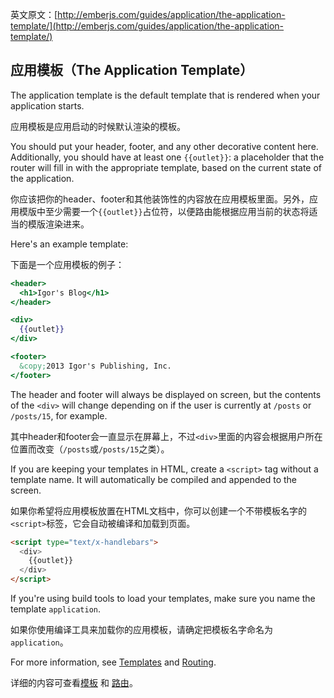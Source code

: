 英文原文：[http://emberjs.com/guides/application/the-application-template/](http://emberjs.com/guides/application/the-application-template/)

## 应用模板（The Application Template）

The application template is the default template that is rendered when
your application starts. 

应用模板是应用启动的时候默认渲染的模板。

You should put your header, footer, and any other decorative content
here. Additionally, you should have at least one `{{outlet}}`:
a placeholder that the router will fill in with the appropriate
template, based on the current state of the application.

你应该把你的header、footer和其他装饰性的内容放在应用模板里面。另外，应用模版中至少需要一个`{{outlet}}`占位符，以便路由能根据应用当前的状态将适当的模版渲染进来。

Here's an example template:

下面是一个应用模板的例子：

```handlebars
<header>
  <h1>Igor's Blog</h1>
</header>

<div>
  {{outlet}}
</div>

<footer>
  &copy;2013 Igor's Publishing, Inc.
</footer>
```

The header and footer will always be displayed on screen, but the
contents of the `<div>` will change depending on if the user is
currently at `/posts` or `/posts/15`, for example.

其中header和footer会一直显示在屏幕上，不过`<div>`里面的内容会根据用户所在位置而改变（`/posts`或`/posts/15`之类）。

If you are keeping your templates in HTML, create a `<script>` tag
without a template name. It will automatically be compiled and appended
to the screen.

如果你希望将应用模板放置在HTML文档中，你可以创建一个不带模板名字的`<script>`标签，它会自动被编译和加载到页面。

```html
<script type="text/x-handlebars">
  <div>
    {{outlet}}
  </div>
</script>
```

If you're using build tools to load your templates, make sure you name
the template `application`.

如果你使用编译工具来加载你的应用模板，请确定把模板名字命名为`application`。

For more information, see [Templates](/guides/templates/handlebars-basics) and [Routing](/guides/routing/).

详细的内容可查看[模板](/guides/templates/handlebars-basics) 和 [路由](/guides/routing/)。
